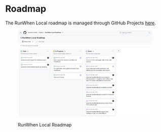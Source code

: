 # Roadmap

The RunWhen Local roadmap is managed through GitHub Projects [here](https://github.com/orgs/runwhen-contrib/projects/2).&#x20;

<figure><img src=".gitbook/assets/image (4).png" alt=""><figcaption><p>RunWhen Local Roadmap</p></figcaption></figure>
